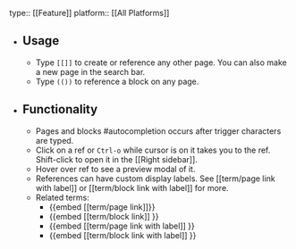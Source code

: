 type:: [[Feature]]
platform:: [[All Platforms]]

- ## Usage
	- Type `[[]]` to create or reference any other page. You can also make a new page in the search bar.
	- Type `(())` to reference a block on any page.
- ## Functionality
	- Pages and blocks #autocompletion occurs after trigger characters are typed.
	- Click on a ref or `Ctrl-o` while cursor is on it takes you to the ref. Shift-click to open it in the [[Right sidebar]].
	- Hover over ref to see a preview modal of it.
	- References can have custom display labels. See [[term/page link with label]] or [[term/block link with label]] for more.
	- Related terms:
		- {{embed [[term/page link]]}}
		- {{embed [[term/block link]] }}
		- {{embed [[term/page link with label]] }}
		- {{embed [[term/block link with label]] }}